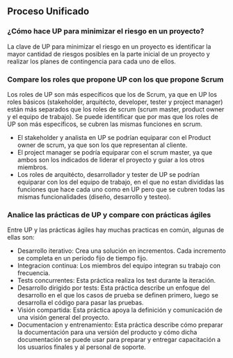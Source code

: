 ## Proceso Unificado

### ¿Cómo hace UP para minimizar el riesgo en un proyecto?
 
 La clave de UP para minimizar el riesgo en un proyecto es identificar la mayor cantidad de riesgos posibles en la parte inicial de un proyecto y realizar los planes de contingencia para cada uno de ellos.

### Compare los roles que propone UP con los que propone Scrum

Los roles de UP son más específicos que los de Scrum, ya que en UP los roles básicos (stakeholder, arquitécto, developer, tester y project manager) están más separados que los roles de scrum (scrum master, product owner y el equipo de trabajo).
Se puede identificar que por mas que los roles de UP son más específicos, se cubren las mismas funciones en scrum.
* El stakeholder y analista en UP se podrían equiparar con el Product owner de scrum, ya que son los que representan al cliente.
* El project manager se podría equiparar con el scrum master, ya que ambos son los indicados de liderar el proyecto y guiar a los otros miembros.
* Los roles de arquitécto, desarrollador y tester de UP se podrían equiparar con los del equipo de trabajo, en el que no estan divididas las funciones que hace cada uno como en UP pero que se cubren todas las mismas funcionalidades (diseño, desarrollo y testeo).


### Analice las prácticas de UP y compare con prácticas ágiles

Entre UP y las prácticas ágiles hay muchas practicas en común, algunas de ellas son:
* Desarrollo iterativo: Crea una solución en incrementos. Cada incremento se completa en un período fijo de tiempo fijo.
* Integracion continua: Los miembros del equipo integran su trabajo con frecuencia.
* Tests concurrentes: Esta práctica realiza los test durante la iteración.
* Desarrollo dirigido por tests: Esta práctica describe un enfoque del desarrollo en el que los casos de prueba se definen primero, luego se desarrolla el código para pasar las pruebas.
* Visión compartida: Esta práctica apoya la definición y comunicación de una visión general del proyecto.
* Documentacion y entrenamiento: Esta práctica describe cómo preparar la documentación para una versión del producto y cómo dicha documentación se puede usar para preparar y entregar capacitación a los usuarios finales y al personal de soporte.
